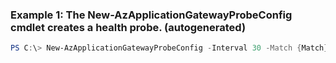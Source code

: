 ### Example 1: The New-AzApplicationGatewayProbeConfig cmdlet creates a health probe. (autogenerated)
```powershell
PS C:\> New-AzApplicationGatewayProbeConfig -Interval 30 -Match {Match} -Name Probe03 -Path /path/custompath.htm -PickHostNameFromBackendHttpSettings  -Protocol Http -Timeout 120 -UnhealthyThreshold 8
```

